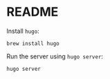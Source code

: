 # README

Install `hugo`:

```
brew install hugo
```

Run the server using `hugo server`:

```
hugo server
```
